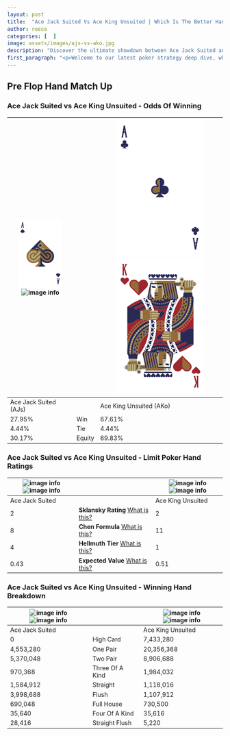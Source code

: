 ```yaml
---
layout: post
title:  "Ace Jack Suited Vs Ace King Unsuited | Which Is The Better Hand In Poker? A Complete Guide"
author: reece
categories: [  ]
image: assets/images/ajs-vs-ako.jpg
description: "Discover the ultimate showdown between Ace Jack Suited and Ace King Unsuited in poker! Uncover the odds, strategies, and scenarios where one hand triumphs over the other. Get ready to up your poker game with this thrilling analysis."
first_paragraph: "<p>Welcome to our latest poker strategy deep dive, where we're pitting two distinct hands against each other in a high-stakes showdown: Ace Jack Suited vs Ace King Unsuited.</p><p>In the dynamic world of poker, every decision counts, and knowing which hand holds the upper hand is key to your success at the table.</p><p>In this article, we'll dissect these two hands, explore the scenarios where one dominates the other, and equip you with the knowledge to make strategic choices that can tip the odds in your favor.</p><p>Get ready to unravel the intriguing dynamics of these poker hands and elevate your game to new heights.</p>"
---
```




[comment]: # (sp0)

## Pre Flop Hand Match Up

<div class="table hand-ratings" markdown="1"> 



### Ace Jack Suited vs Ace King Unsuited - Odds Of Winning


    
| ![image info](assets/images/hand1/a.png) ![image info](assets/images/hand1/js.png) |  | ![image info](assets/images/hand2/a.png) ![image info](assets/images/hand2/ko.png) |
| -------- | -------- | -------- |
| Ace Jack Suited (AJs) |  | Ace King Unsuited (AKo) |
| 27.95% | Win | 67.61% |
| 4.44% | Tie | 4.44% |
| 30.17% | Equity | 69.83% |




[comment]: # (sp1)



### Ace Jack Suited vs Ace King Unsuited - Limit Poker Hand Ratings


    
| ![image info](https://www.riverpairs.com/assets/images/hand1/a.png) ![image info](https://www.riverpairs.com/assets/images/hand1/js.png) |  | ![image info](https://www.riverpairs.com/assets/images/hand2/a.png) ![image info](https://www.riverpairs.com/assets/images/hand2/ko.png) |
| -------- | -------- | -------- |
| Ace Jack Suited |  | Ace King Unsuited |
| 2 | **Sklansky Rating** [What is this?](/sklansky-rating-explained) | 2 |
| 8 | **Chen Formula** [What is this?](/chen-formula-explained) | 11 |
| 4 | **Hellmuth Tier** [What is this?](/Hellmuth-tier-explained) | 1 |
| 0.43 | **Expected Value** [What is this?](/expected-value-explained) | 0.51 |




[comment]: # (sp2)



### Ace Jack Suited vs Ace King Unsuited - Winning Hand Breakdown


    
| ![image info](https://www.riverpairs.com/assets/images/hand1/a.png) ![image info](https://www.riverpairs.com/assets/images/hand1/js.png) |  | ![image info](https://www.riverpairs.com/assets/images/hand2/a.png) ![image info](https://www.riverpairs.com/assets/images/hand2/ko.png) |
| -------- | -------- | -------- |
| Ace Jack Suited |  | Ace King Unsuited |
| 0 | High Card | 7,433,280 |
| 4,553,280 | One Pair | 20,356,368 |
| 5,370,048 | Two Pair | 8,906,688 |
| 970,368 | Three Of A Kind | 1,984,032 |
| 1,584,912 | Straight | 1,118,016 |
| 3,998,688 | Flush | 1,107,912 |
| 690,048 | Full House | 730,500 |
| 35,640 | Four Of A Kind | 35,616 |
| 28,416 | Straight Flush | 5,220 |




[comment]: # (sp3)



</div>

[comment]: # (sp4)



[comment]: # (sp5)

